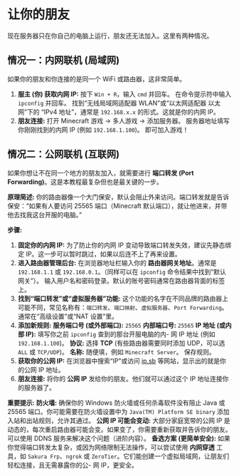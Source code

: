 # 让你的朋友

现在服务器只在你自己的电脑上运行，朋友还无法加入。这里有两种情况。

## **情况一：内网联机 (局域网)**

如果你的朋友和你连接的是同一个 WiFi 或路由器，这非常简单。

1. **服主 (你) 获取内网 IP:**
    按下 `Win + R`，输入 `cmd` 并回车。
    在命令提示符中输入 `ipconfig` 并回车。
    找到“无线局域网适配器 WLAN”或“以太网适配器 以太网”下的 “IPv4 地址”，通常是 `192.168.x.x` 的形式。这就是你的内网 IP。
2. **朋友连接:**
    打开 Minecraft 游戏 -> 多人游戏 -> 添加服务器。
    服务器地址填写你刚刚找到的内网 IP (例如 `192.168.1.100`)。
    即可加入游戏！

## **情况二：公网联机 (互联网)**

如果你想让不在同一个地方的朋友加入，就需要进行 **端口转发 (Port Forwarding)**。这是本教程最复杂但也是最关键的一步。

**原理简述:** 你的路由器像一个大门保安，默认会阻止外来访问。端口转发就是告诉保安：“如果有人要访问 25565 端口（Minecraft 默认端口），就让他进来，并带他去找我这台开服的电脑。”

**步骤:**

1. **固定你的内网 IP:** 为了防止你的内网 IP 变动导致端口转发失效，建议先静态绑定 IP。这一步可以暂时跳过，如果以后连不上了再来设置。
2. **进入路由器管理后台:**
    在浏览器地址栏输入你的 **路由器网关地址**。通常是 `192.168.1.1` 或 `192.168.0.1`。（同样可以在 `ipconfig` 命令结果中找到“默认网关”）。
    输入用户名和密码登录。默认的账号密码通常在路由器背面的标签上。
3. **找到“端口转发”或“虚拟服务器”功能:**
    这个功能的名字在不同品牌的路由器上可能不同，常见名称有：`端口转发`、`端口映射`、`虚拟服务器`、`Port Forwarding`。通常在“高级设置”或“NAT 设置”里。
4. **添加新规则:**
    **服务端口号 (或外部端口):** `25565`
    **内部端口号:** `25565`
    **IP 地址 (或内部 IP):** 填写你之前 `ipconfig` 查到的那台开服电脑的内-   网 IP 地址 (例如 `192.168.1.100`)。
    **协议:** 选择 **TCP** (有些路由器需要同时添加 UDP，可以选 `ALL` 或 `TCP/UDP`)。
    **名称:** 随便填，例如 `Minecraft Server`。
    保存规则。
5. **获取你的公网 IP:**
    在浏览器中搜索“IP”或访问 [ip.sb](https://ip.sb) 等网站，显示出的就是你的公网 IP 地址。
6. **朋友连接:**
    将你的 **公网 IP** 发给你的朋友。他们就可以通过这个 IP 地址连接你的服务器了。

**重要提示:**
**防火墙:** 确保你的 Windows 防火墙或任何杀毒软件没有阻止 Java 或 25565 端口。你可能需要在防火墙设置中为 `Java(TM) Platform SE binary` 添加入站和出站规则，允许其通过。
**公网 IP 可能会变动:** 大部分家庭宽带的公网 IP 是动态的，每次重启路由器可能会变。如果变了，你需要重新获取并告诉你的朋友。可以使用 DDNS 服务来解决这个问题（进阶内容）。
**备选方案 (更简单安全):** 如果你觉得端口转发太复杂，或因为网络限制无法操作，可以尝试使用 **内网穿透** 工具，如 `Sakura Frp`、`ngrok` 或 `ZeroTier`。它们能创建一个虚拟局域网，让朋友们轻松连接，且无需暴露你的公-   网 IP，更安全。
